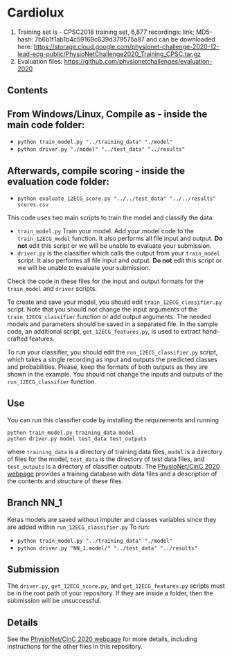 # Cardiolux
1. Training set is - CPSC2018 training set, 6,877 recordings: link; MD5-hash: 7b6b1f1ab1b4c59169c639d379575a87 and can be downloaded here: https://storage.cloud.google.com/physionet-challenge-2020-12-lead-ecg-public/PhysioNetChallenge2020_Training_CPSC.tar.gz
2. Evaluation files: https://github.com/physionetchallenges/evaluation-2020

## Contents

## From Windows/Linux, Compile as - inside the main code folder: 
* `python train_model.py "../training_data" "./model" `
* `python driver.py "./model" "../test_data" "../results" `
## Afterwards, compile scoring - inside the evaluation code folder: 
* `python evaluate_12ECG_score.py "../../test_data" "../../results" scores.csv `

This code uses two main scripts to train the model and classify the data:

* `train_model.py` Train your model. Add your model code to the `train_12ECG_model` function. It also performs all file input and output. **Do not** edit this script or we will be unable to evaluate your submission.
* `driver.py` is the classifier which calls the output from your `train_model` script. It also performs all file input and output. **Do not** edit this script or we will be unable to evaluate your submission.

Check the code in these files for the input and output formats for the `train_model` and `driver` scripts.

To create and save your model, you should edit `train_12ECG_classifier.py` script. Note that you should not change the input arguments of the `train_12ECG_classifier` function or add output arguments. The needed models and parameters should be saved in a separated file. In the sample code, an additional script, `get_12ECG_features.py`, is used to extract hand-crafted features. 

To run your classifier, you should edit the `run_12ECG_classifier.py` script, which takes a single recording as input and outputs the predicted classes and probabilities. Please, keep the formats of both outputs as they are shown in the example. You should not change the inputs and outputs of the `run_12ECG_classifier` function.

## Use

You can run this classifier code by installing the requirements and running

    python train_model.py training_data model   
    python driver.py model test_data test_outputs

where `training_data` is a directory of training data files, `model` is a directory of files for the model, `test_data` is the directory of test data files, and `test_outputs` is a directory of classifier outputs.  The [PhysioNet/CinC 2020 webpage](https://physionetchallenges.github.io/2020/) provides a training database with data files and a description of the contents and structure of these files.
## Branch NN_1
Keras models are saved without imputer and classes variables since they are added within `run_12ECG_classifier.py`
To run:
* `python train_model.py "../training_data" "./model" `
* `python driver.py "NN_1.model/" "../test_data" "../results" `
## Submission

The `driver.py`, `get_12ECG_score.py`, and `get_12ECG_features.py` scripts must be in the root path of your repository. If they are inside a folder, then the submission will be unsuccessful.

## Details

See the [PhysioNet/CinC 2020 webpage](https://physionetchallenges.github.io/2020/) for more details, including instructions for the other files in this repository.
